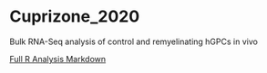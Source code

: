 # Cuprizone_2020
Bulk RNA-Seq analysis of control and remyelinating hGPCs in vivo

[Full R Analysis Markdown](https://github.com/JohnMariani/Cuprizone_2020/blob/master/Cuprizone_Analysis_2020.md "Link to Analysis Markdown")

